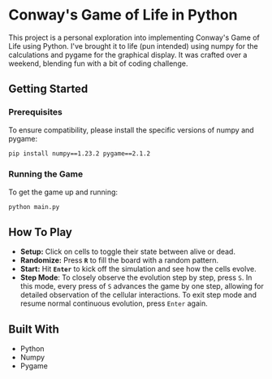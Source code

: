 # Conway's Game of Life in Python

This project is a personal exploration into implementing Conway's Game of Life using Python. I've brought it to life (pun intended) using numpy for the calculations and pygame for the graphical display. It was crafted over a weekend, blending fun with a bit of coding challenge.

## Getting Started

### Prerequisites

To ensure compatibility, please install the specific versions of numpy and pygame:

```bash
pip install numpy==1.23.2 pygame==2.1.2
```

### Running the Game
To get the game up and running:
```bash
python main.py
```

## How To Play

* **Setup:** Click on cells to toggle their state between alive or dead.
* **Randomize:** Press **`R`** to fill the board with a random pattern.
* **Start:** Hit **`Enter`** to kick off the simulation and see how the cells evolve.
* **Step Mode**: To closely observe the evolution step by step, press `S`. In this mode, every press of `S` advances the game by one step, allowing for detailed observation of the cellular interactions. To exit step mode and resume normal continuous evolution, press `Enter` again.


## Built With
* Python
* Numpy
* Pygame
